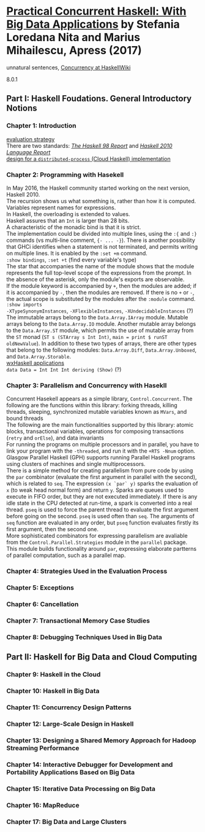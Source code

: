 # [Practical Concurrent Haskell: With Big Data Applications][homepage] by Stefania Loredana Nita and Marius Mihailescu, Apress (2017)

unnatural sentences, [Concurrency at HaskellWiki][concurrency_haskellwiki]

8.0.1

[homepage]: https://www.apress.com/gp/book/9781484227800
[concurrency_haskellwiki]: https://wiki.haskell.org/Concurrency

## Part I: Haskell Foudations. General Introductory Notions

### Chapter 1: Introduction

[evaluation strategy][evaluation_strategy]<br>
There are two standards: [*The Haskell 98 Report*][haskell_98] and
 [*Haskell 2010 Language Report*][haskell_2010]<br>
[design for a `distributed-process` (Cloud Haskell) implementation][cloud_haskell_design]

[evaluation_strategy]: https://en.wikipedia.org/wiki/Evaluation_strategy
[haskell_98]: https://www.haskell.org/onlinereport/
[haskell_2010]: https://www.haskell.org/onlinereport/haskell2010/
[cloud_haskell_design]: http://haskell-distributed.github.io/wiki/newdesign.html

### Chapter 2: Programming with Hasekell

In May 2016, the Haskell community started working on the next version, Haskell
 2010.<br>
The recursion shows us what something is, rather than how it is computed.<br>
Variables represent names for expressions.<br>
In Haskell, the overloading is extended to values.<br>
Haskell assures that an `Int` is larger than 28 bits.<br>
A characteristic of the monadic bind is that it is strict.<br>
The implementation could be divided into multiple lines, using the `:{` and `:}`
 commands (vs multi-line comment, `{- ... -}`). There is another possibility
 that GHCi identifies when a statement is not terminated, and permits writing on
 multiple lines. It is enabled by the `:set +m` command.<br>
`:show bindings`, `:set +t` (find every variable's type)<br>
The star that accompanies the name of the module shows that the module
 represents the full top-level scope of the expressions from the prompt. In the
 absence of the asterisk, only the module's exports are observable.<br>
If the module keyword is accompanied by `+`, then the modules are added; if it
 is accompanied by `-`, then the modules are removed. If there is no `+` or `-`,
 the actual scope is substituted by the modules after the `:module` command.<br>
`:show imports`<br>
`-XTypeSynonymInstances`, `-XFlexibleInstances`, `-XUndecidableInstances`
 (?)<br>
The immutable arrays belong to the `Data.Array.IArray` module. Mutable arrays
 belong to the `Data.Array.IO` module. Another mutable array belongs to the
 `Data.Array.ST` module, which permits the use of mutable array from the `ST`
 monad (`ST s (STArray s Int Int)`, `main = print $ runST oldNewValue`). In
 addition to these two types of arrays, there are other types that belong to the
 following modules: `Data.Array.Diff`, `Data.Array.Unboxed`, and
 `Data.Array.Storable`.<br>
[wxHaskell applications][wxhaskell_applications]<br>
`data Data = Int Int Int deriving (Show)` (?)

[wxhaskell_applications]: http://wxhaskell.sourceforge.net/applications.html

### Chapter 3: Parallelism and Concurrency with Hasekll

Concurrent Hasekell appears as a simple library, `Control.Concurrent`. The
 following are the functions within this library: forking threads, killing
 threads, sleeping, synchronized mutable variables known as `MVars`, and bound
 threads<br>
The following are the main functionalities supported by this library: atomic
 blocks, transactional variables, operations for composing transactions (`retry`
 and `orElse`), and data invariants<br>
For running the programs on multiple processors and in parallel, you have to
 link your program with the `-threaded`, and run it with the `+RTS -Nnum`
 option.<br>
Glasgow Parallel Haskell (GPH) supports running Parallel Haskell programs using
 clusters of machines and single multiprocessors.<br>
There is a simple method for creating parallelism from pure code by using the
 `par` combinator (evaluate the first argument in parallel with the second),
 which is related to `seq`. The expression ``(x `par` y)`` sparks the evaluation
 of `x` (to weak head normal form) and return `y`. Sparks are queues used to
 execute in FIFO order, but they are not executed immediately. If there is any
 idle state in the CPU detected at run-time, a spark is converted into a real
 thread. `pseq` is used to force the parent thread to evaluate the first
 argument before going on the second. `pseq` is used often than `seq`. The
 arguments of `seq` function are evaluated in any order, but `pseq` function
 evaluates firstly its first argument, then the second one.<br>
More sophisticated combinators for expressing parallelism are avaliable from the
 `Control.Parallel.Strategies` module in the `parallel` package. This module
 builds functionality around `par`, expressing elaborate partterns of parallel
 computation, such as a parallel map.

### Chapter 4: Strategies Used in the Evaluation Process

### Chapter 5: Exceptions

### Chapter 6: Cancellation

### Chapter 7: Transactional Memory Case Studies

### Chapter 8: Debugging Techniques Used in Big Data

## Part II: Haskell for Big Data and Cloud Computing

### Chapter 9: Haskell in the Cloud

### Chapter 10: Haskell in Big Data

### Chapter 11: Concurrency Design Patterns

### Chapter 12: Large-Scale Design in Haskell

### Chapter 13: Designing a Shared Memory Approach for Hadoop Streaming Performance

### Chapter 14: Interactive Debugger for Development and Portability Applications Based on Big Data

### Chapter 15: Iterative Data Processing on Big Data

### Chapter 16: MapReduce

### Chapter 17: Big Data and Large Clusters

